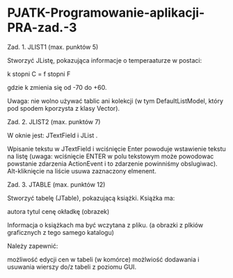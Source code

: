 # PJATK-Programowanie-aplikacji-PRA-zad.-3

Zad. 1. JLIST1 (max. punktów 5)

Stworzyć JListę, pokazująca informacje o temperaaturze w postaci: 

k stopni C = f stopni F 

gdzie k zmienia się od -70 do +60. 

Uwaga: nie wolno używać tablic ani kolekcji (w tym DefaultListModel, który pod spodem kporzysta z klasy Vector). 



Zad. 2. JLIST2 (max. punktów 7)

W oknie jest: JTextField i JList . 

Wpisanie tekstu w JTextField i wciśnięcie Enter powoduje wstawienie tekstu na listę (uwaga: wciśnięcie ENTER w polu tekstowym może powodowac powstanie zdarzenia ActionEvent i to zdarzenie powinniśmy obslugiwac).
Alt-kliknięcie na liście usuwa zaznaczony elmenent.



Zad. 3. JTABLE (max. punktów 12)

Stworzyć tabelę (JTable), pokazującą książki.
Książka ma:

autora
tytul
cenę
okładkę (obrazek)
 
Informacja o książkach ma być wczytana z pliku. (a obrazki z plkiów graficznych  z tego samego katalogu)

Należy zapewnić:

możliwość edycji cen w tabeli (w komórce)
możlwiość dodawania i usuwania wierszy do/z  tabeli z poziomu GUI.